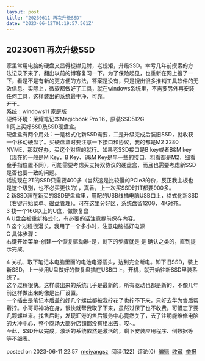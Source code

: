 ```yaml
---
layout: post
title: "20230611 再次升级SSD"
date: "2023-06-12T01:19:57.561Z"
---
```

20230611 再次升级SSD
----------------

家里常用电脑的硬盘又显得捉襟见肘，老规矩，升级SSD。幸亏几年前摸索的方法记录下来了，翻出以前的博客复习一下。为了保险起见，也重新在网上搜了一下，看是不是有新的更方便的方法，答案是没有，只是搜出很多推销工具软件的无效信息。实际上，微软都做好了工具，就在windows系统里，不需要另外再安装任何工具，这样装出的系统最干净、可靠。  
开干。  
系统：windows11 家庭版  
硬件环境：荣耀笔记本Magicbook Pro 16，原装SSD512G  
1 网上买好SSD及SSD硬盘盒。  
硬盘盒有两个用处：一是格式化新SSD需要，二是升级完成后装旧SSD，就收获一个移动硬盘了。买硬盘盒时要注意一下接口和协议，我的都是M2 2280 NVME，那就好办，买这个对应的就行。如果老SSD接口是B key或者B&M key（现在的一般是M Key，B Key、B&M Key是早一些的接口，粗看都是M2，细看金手指位置不同），可能需要考虑买支持双协议的硬盘盒，而且也需要考虑新SSD是否也要一致的问题。  
话说现在2T的SSD只需要400多（当然这是比较慢的PCIe3的价，反正我主板也是这个级别，也不必买更快的），真香，上一次买SSD时1T都要900多。  
2 新SSD装在新买的SSD硬盘盒里，用配的USB线插电脑USB口上，格式化新SSD（右键开始菜单、磁盘管理）。可在这里分好区，系统盘留120G，4K对齐。  
3 找一个16G以上的U盘，做恢复盘  
A U盘会被重新格式化，有必要的话注意提前保存内容。  
B 这个过程很漫长，我用了一个多小时，注意电脑插好电源  
C 具体步骤：  
右键开始菜单-创建一个恢复驱动器-是，剩下的步骤就是 是 确认之类的，直到提示完成。

4 关机、取下笔记本电脑里面的电池电源插头，达到完全断电。卸下旧SSD，装上新SSD，上一步用U盘做好的恢复盘插在USB口上，开机，就开始往新SSD里装系统了。  
这个过程很快。这样装出来的系统几乎是最新的，所有驱动也都是新的，不像几年前这样做出来的像是出厂设置。  
一个插曲是笔记本后盖的好几个螺丝都被我拧花了也拧不下来，只好去华为售后帮着拧。小哥哥神功在身，很快就帮我取了下来，虽然过保了也不收费。可惜忘了要几颗螺丝来。找售后时，发现汇港的售后服务中心竟然关了，去了注明能维修电脑的大冲中心，整个商场大部分店铺都没有租出去，哎~。  
至此，SSD升级完成，激活的系统依然是激活的，剩下安装应用程序、倒数据等等不细表。

posted on 2023-06-11 22:57  [meiyangsz](https://www.cnblogs.com/meiyangsz/)  阅读(122)  评论(0)  [编辑](https://i.cnblogs.com/EditPosts.aspx?postid=17473829)  [收藏](javascript:void(0))  [举报](javascript:void(0))